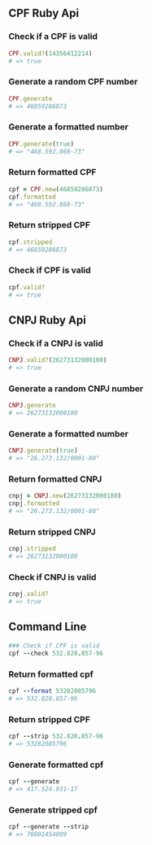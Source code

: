 ## CPF Ruby Api

### Check if a CPF is valid
```ruby
CPF.valid?(14356412214)
# => true
```

### Generate a random CPF number
```ruby
CPF.generate
# => 46859286873
```

### Generate a formatted number
```ruby
CPF.generate(true)
# => "468.592.868-73"
```

### Return formatted CPF
```ruby
cpf = CPF.new(46859286873)
cpf.formatted
# => "468.592.868-73"
```

### Return stripped CPF
```ruby
cpf.stripped
# => 46859286873
```

### Check if CPF is valid
```ruby
cpf.valid?
# => true
```

## CNPJ Ruby Api

### Check if a CNPJ is valid
```ruby
CNPJ.valid?(26273132000180)
# => true
```

### Generate a random CNPJ number
```ruby
CNPJ.generate
# => 26273132000180
```

### Generate a formatted number
```ruby
CNPJ.generate(true)
# => "26.273.132/0001-80"
```

### Return formatted CNPJ
```ruby
cnpj = CNPJ.new(26273132000180)
cnpj.formatted
# => "26.273.132/0001-80"
```

### Return stripped CNPJ
```ruby
cnpj.stripped
# => 26273132000180
```

### Check if CNPJ is valid
```ruby
cnpj.valid?
# => true
```

## Command Line
```ruby
### Check if CPF is valid
cpf --check 532.820.857-96
```

### Return formatted cpf
```ruby
cpf --format 53282085796
# => 532.820.857-96
```

### Return stripped CPF
```ruby
cpf --strip 532.820.857-96
# => 53282085796
```

### Generate formatted cpf
```ruby
cpf --generate
# => 417.524.931-17
```

### Generate stripped cpf
```ruby
cpf --generate --strip
# => 76001454809
```